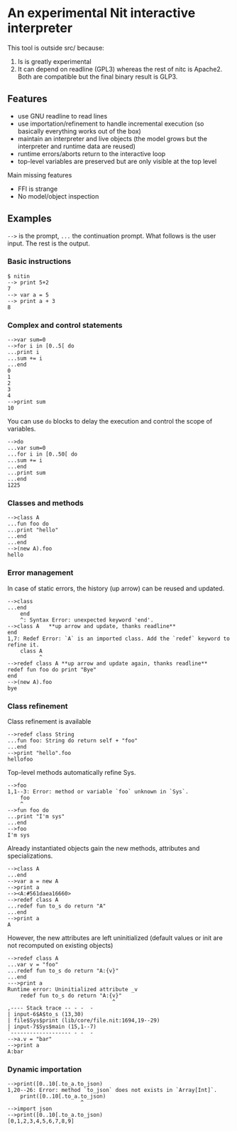 # An experimental Nit interactive interpreter

This tool is outside src/ because:

1. Is is greatly experimental
2. It can depend on readline (GPL3) whereas the rest of nitc is Apache2.
   Both are compatible but the final binary result is GLP3.

## Features

* use GNU readline to read lines
* use importation/refinement to handle incremental execution (so basically everything works out of the box)
* maintain an interpreter and live objects (the model grows but the interpreter and runtime data are reused)
* runtime errors/aborts return to the interactive loop
* top-level variables are preserved but are only visible at the top level

Main missing features

* FFI is strange
* No model/object inspection

## Examples

`-->` is the prompt, `...` the continuation prompt. What follows is the user input.
The rest is the output.

### Basic instructions

~~~raw
$ nitin
--> print 5+2
7
--> var a = 5
--> print a + 3
8
~~~

### Complex and control statements

~~~raw
-->var sum=0
-->for i in [0..5[ do
...print i
...sum += i
...end
0
1
2
3
4
-->print sum
10
~~~

You can use `do` blocks to delay the execution and control the scope of variables.

~~~raw
-->do
...var sum=0
...for i in [0..50[ do
...sum += i
...end
...print sum
...end
1225
~~~

### Classes and methods

~~~raw
-->class A
...fun foo do
...print "hello"
...end
...end
-->(new A).foo
hello
~~~

### Error management

In case of static errors, the history (up arrow) can be reused and updated.

~~~raw
-->class
...end
	end
	^: Syntax Error: unexpected keyword 'end'.
-->class A   **up arrow and update, thanks readline**
end
1,7: Redef Error: `A` is an imported class. Add the `redef` keyword to refine it.
	class A
	      ^
-->redef class A **up arrow and update again, thanks readline**
redef fun foo do print "Bye"
end
-->(new A).foo
bye
~~~

### Class refinement

Class refinement is available

~~~raw
-->redef class String
...fun foo: String do return self + "foo"
...end
-->print "hello".foo
hellofoo
~~~

Top-level methods automatically refine Sys.

~~~raw
-->foo
1,1--3: Error: method or variable `foo` unknown in `Sys`.
	foo
	^
-->fun foo do
...print "I'm sys"
...end
-->foo
I'm sys
~~~

Already instantiated objects gain the new methods, attributes and specializations.

~~~raw
-->class A
...end
-->var a = new A
-->print a
--><A:#561daea16660>
-->redef class A
...redef fun to_s do return "A"
...end
-->print a
A
~~~

However, the new attributes are left uninitialized (default values or init are not recomputed on existing objects)

~~~raw
-->redef class A
...var v = "foo"
...redef fun to_s do return "A:{v}"
...end
--->print a
Runtime error: Uninitialized attribute _v
	redef fun to_s do return "A:{v}"
	                             ^
,---- Stack trace -- - -  -
| input-6$A$to_s (13,30)
| file$Sys$print (lib/core/file.nit:1694,19--29)
| input-7$Sys$main (15,1--7)
`------------------- - -  -
-->a.v = "bar"
-->print a
A:bar
~~~

### Dynamic importation

~~~
-->print([0..10[.to_a.to_json)
1,20--26: Error: method `to_json` does not exists in `Array[Int]`.
	print([0..10[.to_a.to_json)
	                   ^
-->import json
-->print([0..10[.to_a.to_json)
[0,1,2,3,4,5,6,7,8,9]
~~~
